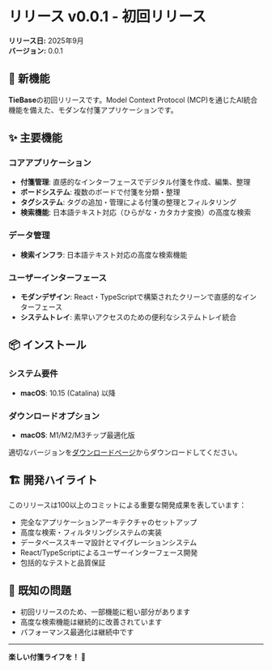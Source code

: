 # リリース v0.0.1 - 初回リリース

**リリース日:** 2025年9月  
**バージョン:** 0.0.1

## 🎉 新機能

**TieBase**の初回リリースです。Model Context Protocol (MCP)を通じたAI統合機能を備えた、モダンな付箋アプリケーションです。

## ✨ 主要機能

### コアアプリケーション
- **付箋管理**: 直感的なインターフェースでデジタル付箋を作成、編集、整理
- **ボードシステム**: 複数のボードで付箋を分類・整理
- **タグシステム**: タグの追加・管理による付箋の整理とフィルタリング
- **検索機能**: 日本語テキスト対応（ひらがな・カタカナ変換）の高度な検索

### データ管理
- **検索インフラ**: 日本語テキスト対応の高度な検索機能

### ユーザーインターフェース
- **モダンデザイン**: React・TypeScriptで構築されたクリーンで直感的なインターフェース
- **システムトレイ**: 素早いアクセスのための便利なシステムトレイ統合

## 📦 インストール

### システム要件
- **macOS**: 10.15 (Catalina) 以降

### ダウンロードオプション
- **macOS**: M1/M2/M3チップ最適化版

適切なバージョンを[ダウンロードページ](/ja/download)からダウンロードしてください。

## 🏗️ 開発ハイライト

このリリースは100以上のコミットによる重要な開発成果を表しています：

- 完全なアプリケーションアーキテクチャのセットアップ
- 高度な検索・フィルタリングシステムの実装
- データベーススキーマ設計とマイグレーションシステム
- React/TypeScriptによるユーザーインターフェース開発
- 包括的なテストと品質保証

## 🐛 既知の問題

- 初回リリースのため、一部機能に粗い部分があります
- 高度な検索機能は継続的に改善されています
- パフォーマンス最適化は継続中です

<!-- ## 📞 サポート

問題が発生した場合やご質問がある場合：
- [GitHub Issues](https://github.com/sZma5a/kacidasi/issues)
- [ドキュメント](/ja/docs/)
- [リリースノート](/ja/release/)

## 🙏 謝辞

これを可能にしたオープンソースコミュニティと技術に特別な感謝を：
- 優れたクロスプラットフォームフレームワークを提供するTauriチーム
- ReactとTypeScriptコミュニティ
- 信頼性の高いデータストレージを提供するSQLite
- イノベーションを可能にするオープンソースエコシステム -->

---

**楽しい付箋ライフを！ 📝**
